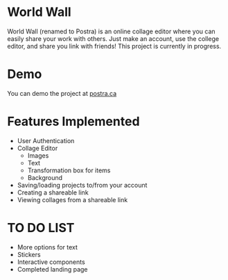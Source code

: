 # World Wall
World Wall (renamed to Postra) is an online collage editor where you can
easily share your work with others. Just make an account, use the college editor,
and share you link with friends! This project is currently in progress.

# Demo
You can demo the project at [postra.ca](http://postra.ca)

# Features Implemented 
* User Authentication
* Collage Editor
  * Images
  * Text 
  * Transformation box for items
  * Background
* Saving/loading projects to/from your account
* Creating a shareable link
* Viewing collages from a shareable link

# TO DO LIST
* More options for text
* Stickers
* Interactive components
* Completed landing page
